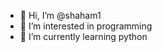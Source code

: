 - 👋 Hi, I’m @shaham1
- 👀 I’m interested in programming
- 🌱 I’m currently learning python

<!---
shaham1/shaham1 is a ✨ special ✨ repository because its `README.md` (this file) appears on your GitHub profile.
You can click the Preview link to take a look at your changes.
--->
